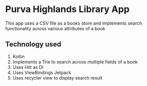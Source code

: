 # Purva Highlands Library App

This app uses a CSV file as a books store and implements search functionality across various attributes of a book

## Technology used
1. Kotlin
1. Implements a Trie to search across multiple fields of a book
1. Uses Hilt as DI
1. Uses ViewBindings Jetpack
1. Uses recycler view to display search result